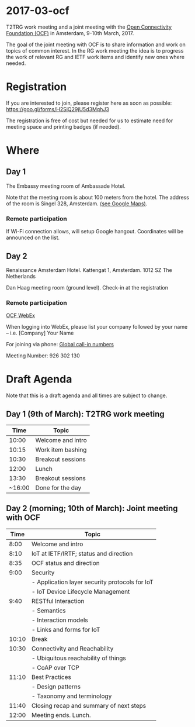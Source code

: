 # 2017-03-ocf
T2TRG work meeting and a joint meeting with the [Open Connectivity Foundation (OCF)](https://openconnectivity.org/) in Amsterdam, 9-10th March, 2017.

The goal of the joint meeting with OCF is to share information and work on topics of common interest. In the RG work meeting the idea is to progress the work of relevant RG and IETF work items and identify new ones where needed.

# Registration

If you are interested to join, please register here as soon as possible:
https://goo.gl/forms/H2SiQ29jU5d3MqhJ3

The registration is free of cost but needed for us to estimate need for meeting space and printing badges (if needed).

# Where

## Day 1

The Embassy meeting room of Ambassade Hotel.

Note that the meeting room is about 100 meters from the hotel. The address of the room is Singel 328, Amsterdam. [(see Google Maps)](https://goo.gl/maps/4wjoegcgBEs).

### Remote participation 

If Wi-Fi connection allows, will setup Google hangout. Coordinates will be announced on the list.

## Day 2

Renaissance Amsterdam Hotel. Kattengat 1, Amsterdam. 1012 SZ The Netherlands

Dan Haag meeting room (ground level). Check-in at the registration

### Remote participation

[OCF WebEx](https://openconnectivity.webex.com/openconnectivity/j.php?MTID=md682bd2f347e273e968698e045e333f6)

When logging into WebEx, please list your company followed by your name – i.e. [Company] Your Name

For joining via phone: [Global call-in numbers](https://openconnectivity.webex.com/openconnectivity/globalcallin.php?serviceType=MC&ED=508740632&tollFree=1)

Meeting Number: 926 302 130 

# Draft Agenda

Note that this is a draft agenda and all times are subject to change.

## Day 1 (9th of March): T2TRG work meeting

| Time   | Topic             |
|--------|-------------------|
| 10:00  | Welcome and intro |
| 10:15  | Work item bashing |
| 10:30  | Breakout sessions |
| 12:00  | Lunch             |
| 13:30  | Breakout sessions |
| ~16:00 | Done for the day  |

## Day 2 (morning; 10th of March): Joint meeting with OCF

| Time   | Topic                                          |
|--------|------------------------------------------------|
| 8:00   | Welcome and intro                              |
| 8:10   | IoT at IETF/IRTF; status and direction         |
| 8:35   | OCF status and direction                       | 
| 9:00   | Security                                       |
|        | - Application layer security protocols for IoT |
|        | - IoT Device Lifecycle Management              |
| 9:40   | RESTful Interaction                            |
|        | - Semantics                                    |
|        | - Interaction models                           |
|        | - Links and forms for IoT                      |
| 10:10  | Break                                          |
| 10:30  | Connectivity and Reachability                  |
|        | - Ubiquitous reachability of things            |
|        | - CoAP over TCP                                |
| 11:10  | Best Practices                                 |
|        | - Design patterns                              |
|        | - Taxonomy and terminology                     |
| 11:40  | Closing recap and summary of next steps        |
| 12:00  | Meeting ends. Lunch.                           |

   

